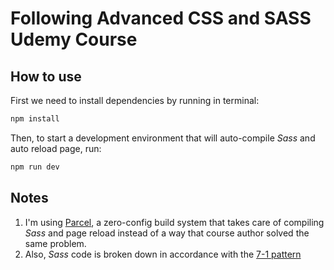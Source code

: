 # Following Advanced CSS and SASS Udemy Course

## How to use

First we need to install dependencies by running in terminal:

```bash
npm install
```

Then, to start a development environment that will auto-compile _Sass_ and auto reload page, run:

```bash
npm run dev
```

## Notes

1. I'm using [Parcel](https://parceljs.org/), a zero-config build system that takes care of compiling _Sass_ and page reload instead of a way that course author solved the same problem.
2. Also, _Sass_ code is broken down in accordance with the [7-1 pattern](https://sass-guidelin.es/#the-7-1-pattern)
